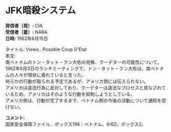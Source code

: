 # JFK暗殺システム

**発信者（発）:** CIA  
**受信者（着）:** NARA  
**日時:** 1962年6月15日  

タイトル: Views...Possible Coup D'Etat  
本文:  
南ベトナムのトン・タット・クン大佐の見解、クーデターの可能性について。  
1962年6月3日のランチミーティングで、トン・タット・クン大佐は、南ベトナムの人々が現状に疲れていると言った。  
何らかの行動が取られる予定であるが、アメリカ側には伝えられない。  
アメリカは違法行為に反対しており、クーデターは違法なプロセスと見なされているため、アメリカはそのような行動を抑制しようとしている。  
アメリカ側は、行動が完了するまで、ベトナム側の今後の活動について通知を受けない。  

**コメント:**  
国家安全保障ファイル、ボックス196：ベトナム、6/62。ボックス2。